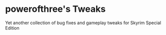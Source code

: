 # powerofthree's Tweaks

Yet another collection of bug fixes and gameplay tweaks for Skyrim Special Edition
